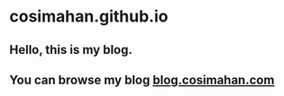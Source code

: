 # cosimahan.github.io
## Hello, this is my blog.
## You can browse my blog [blog.cosimahan.com](blog.cosimahan.com)
